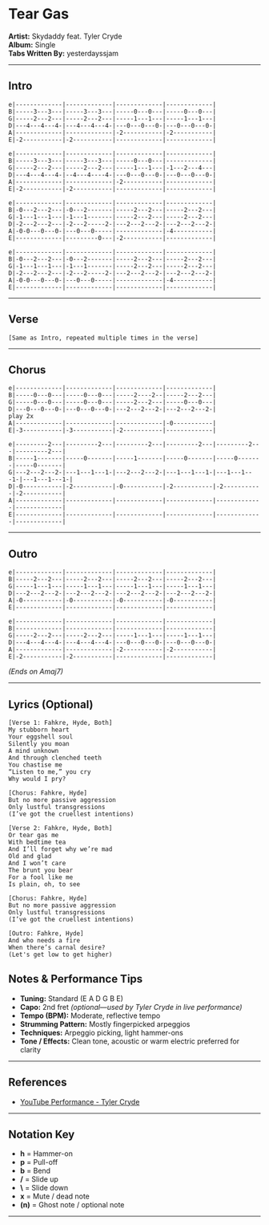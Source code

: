 # Tear Gas

**Artist:** Skydaddy feat. Tyler Cryde  
**Album:** Single  
**Tabs Written By:** yesterdayssjam

---

## Intro

```plaintext
e|-------------|-------------|-------------|-------------|
B|-----3---3---|-----3---3---|-----0---0---|-----0---0---|
G|-----2---2---|-----2---2---|-----1---1---|-----1---1---|
D|---4---4---4-|---4---4---4-|---0---0---0-|---0---0---0-|
A|-------------|-------------|-2-----------|-2-----------|
E|-2-----------|-2-----------|-------------|-------------|

e|-------------|-------------|-------------|-------------|
B|-----3---3---|-----3---3---|-----0---0---|-------------|
G|-----2---2---|-----2---2---|-----1---1---|-1---2---4---|
D|---4---4---4-|--4---4----4-|---0---0---0-|---0---0---0-|
A|-------------|-------------|-2-----------|-------------|
E|-2-----------|-2-----------|-------------|-------------|

e|-------------|-------------|-------------|-------------|
B|-0---2---2---|-0---2-------|-----2---2---|-----2---2---|
G|-1---1---1---|-1---1-------|-----2---2---|-----2---2---|
D|-2---2---2---|-2---2-----2-|---2---2---2-|---2---2---2-|
A|-0-0---0---0-|---0---0-----|-------------|-4-----------|
E|-------------|---------0---|-2-----------|-------------|

e|-------------|-------------|-------------|-------------|
B|-0---2---2---|-0---2-------|-----2---2---|-----2---2---|
G|-1---1---1---|-1---1-------|-----2---2---|-----2---2---|
D|-2---2---2---|-2---2-----2-|---2---2---2-|---2---2---2-|
A|-0-0---0---0-|---0---0-----|-------------|-4-----------|
E|-------------|-------------|-------------|-------------|
```
---

## Verse

```plaintext
[Same as Intro, repeated multiple times in the verse]
```

---

## Chorus

```plaintext
e|-------------|-------------|-------------|-------------|
B|-----0---0---|-----0---0---|-----2----2--|-----2---2---|
G|-----0---0---|-----0---0---|-----2---2---|-----0---0---|
D|---0---0---0-|---0---0---0-|---2---2---2-|---2---2---2-|           play 2x
A|-------------|-------------|-------------|-0-----------|
E|-3-----------|-3-----------|-2-----------|-------------|

e|---------2---|---------2---|---------2---|---------2---|---------2---|---------2---|
B|-----1-------|-----0-------|-----1-------|-----0-------|-----0-------|-----0-------|
G|---2---2---2-|---1---1---1-|---2---2---2-|---1---1---1-|---1---1---1-|---1---1---1-|
D|-0-----------|-2-----------|-0-----------|-2-----------|-2-----------|-2-----------|
A|-------------|-------------|-------------|-------------|-------------|-------------|
E|-------------|-------------|-------------|-------------|-------------|-------------|
```

---

## Outro

```plaintext
e|-------------|-------------|-------------|-------------|
B|-----2---2---|-----2---2---|-----2---2---|-----2---2---|
G|-----1---1---|-----1---1---|-----1---1---|-----1---1---|
D|---2---2---2-|---2---2---2-|---2---2---2-|---2---2---2-|
A|-0-----------|-0-----------|-0-----------|-0-----------|
E|-------------|-------------|-------------|-------------|

e|-------------|-------------|-------------|-------------|
B|-------------|-------------|-------------|-------------|
G|-----2---2---|-----2---2---|-----1---1---|-----1---1---|
D|---4---4---4-|---4---4---4-|---0---0---0-|---0---0---0-|
A|-------------|-------------|-2-----------|-2-----------|
E|-2-----------|-2-----------|-------------|-------------|
```

*(Ends on Amaj7)*

---

## Lyrics (Optional)

```
[Verse 1: Fahkre, Hyde, Both]
My stubborn heart
Your eggshell soul
Silently you moan
A mind unknown
And through clenched teeth
You chastise me
“Listen to me,” you cry
Why would I pry?

[Chorus: Fahkre, Hyde]
But no more passive aggression
Only lustful transgressions
(I’ve got the cruellest intentions)

[Verse 2: Fahkre, Hyde, Both]
Or tear gas me
With bedtime tea
And I’ll forget why we’re mad
Old and glad
And I won’t care
The brunt you bear
For a fool like me
Is plain, oh, to see

[Chorus: Fahkre, Hyde]
But no more passive aggression
Only lustful transgressions
(I’ve got the cruellest intentions)

[Outro: Fahkre, Hyde]
And who needs a fire
Whеn there’s carnal desirе?
(Let's get low to get higher)
```

## Notes & Performance Tips

- **Tuning:** Standard (E A D G B E)  
- **Capo:** 2nd fret *(optional—used by Tyler Cryde in live performance)*  
- **Tempo (BPM):** Moderate, reflective tempo  
- **Strumming Pattern:** Mostly fingerpicked arpeggios  
- **Techniques:** Arpeggio picking, light hammer-ons  
- **Tone / Effects:** Clean tone, acoustic or warm electric preferred for clarity

---

## References

- [YouTube Performance - Tyler Cryde](https://www.youtube.com/watch?v=NDkpWrUuQbM)

---


## Notation Key

- **h** = Hammer-on  
- **p** = Pull-off  
- **b** = Bend  
- **/** = Slide up  
- **\\** = Slide down  
- **x** = Mute / dead note  
- **(n)** = Ghost note / optional note

---
